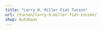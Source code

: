 ```yaml
---
title: "Larry H. Miller Fiat Tucson"
url: /tucson/larry-h-miller-fiat-tucson/
shop: Autohaus
---
```


